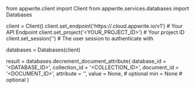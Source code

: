 from appwrite.client import Client
from appwrite.services.databases import Databases

client = Client()
client.set_endpoint('https://<REGION>.cloud.appwrite.io/v1') # Your API Endpoint
client.set_project('<YOUR_PROJECT_ID>') # Your project ID
client.set_session('') # The user session to authenticate with

databases = Databases(client)

result = databases.decrement_document_attribute(
    database_id = '<DATABASE_ID>',
    collection_id = '<COLLECTION_ID>',
    document_id = '<DOCUMENT_ID>',
    attribute = '',
    value = None, # optional
    min = None # optional
)
